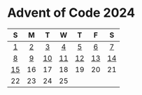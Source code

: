 # Advent of Code 2024

|  S  |  M  |  T  |  W  |  T  |  F  |  S  |
| :-: | :-: | :-: | :-: | :-: | :-: | :-: |
| [1] | [2] | [3] | [4] | [5] | [6] | [7] |
| [8] | [9] | [10]| [11]| [12]| [13]| [14]|
| [15]|  16 |  17 |  18 |  19 |  20 |  21 |
|  22 |  23 |  24 |  25 |     |     |     |

[1]: ./lib/2024/1.ex
[2]: ./lib/2024/2.ex
[3]: ./lib/2024/3.ex
[4]: ./lib/2024/4.ex
[5]: ./lib/2024/5.ex
[6]: ./lib/2024/6.ex
[7]: ./lib/2024/7.ex
[8]: ./lib/2024/8.ex
[9]: ./lib/2024/9.ex
[10]: ./lib/2024/10.ex
[11]: ./lib/2024/11.ex
[12]: ./lib/2024/12.ex
[13]: ./lib/2024/13.ex
[14]: ./lib/2024/14.ex
[15]: ./lib/2024/15.ex
